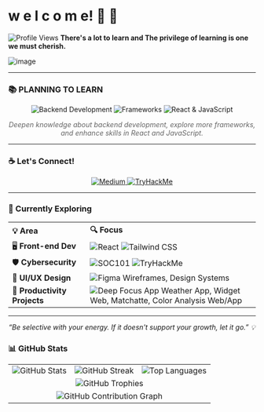 
# w e l c o m e! 👋 🌱

![Profile Views](https://komarev.com/ghpvc/?username=droid-dreaith)
**There's a lot to learn and The privilege of learning is one we must cherish.**

![image](https://github.com/user-attachments/assets/a0c8d5ad-f86c-4796-b308-dbe285c0e250)

---

### 📚 **PLANNING TO LEARN**

<p align="center">
  <img src="https://img.shields.io/badge/Backend-Development-6f42c1?style=for-the-badge&logo=node.js&logoColor=white" alt="Backend Development" />
  <img src="https://img.shields.io/badge/Frameworks-Exploration-0078d7?style=for-the-badge&logo=angular&logoColor=white" alt="Frameworks" />
  <img src="https://img.shields.io/badge/React-JavaScript-61dafb?style=for-the-badge&logo=react&logoColor=black" alt="React & JavaScript" />
</p>

<p align="center" style="font-style: italic; color: #666;">
  Deepen knowledge about backend development, explore more frameworks, and enhance skills in React and JavaScript.
</p>

---


### ☕ Let's Connect!

<p align="center">
  <a href="https://medium.com/@dreaith" target="_blank">
    <img src="https://img.shields.io/badge/Medium-%2312100E.svg?style=for-the-badge&logo=medium&logoColor=white" alt="Medium" />
  </a>
  <a href="https://tryhackme.com/p/Dreaith" target="_blank">
    <img src="https://img.shields.io/badge/TryHackMe-%23000000.svg?style=for-the-badge&logo=tryhackme&logoColor=red" alt="TryHackMe" />
  </a>
</p>

---

### 🚀 Currently Exploring

<table>
  <tr>
    <th align="left">💡 Area</th>
    <th align="left">🔍 Focus</th>
  </tr>
  <tr>
    <td>🖥️ <strong>Front-end Dev</strong></td>
    <td>
      <img src="https://img.shields.io/badge/React-20232A?style=flat&logo=react&logoColor=61DAFB" alt="React" />
      <img src="https://img.shields.io/badge/Tailwind_CSS-38B2AC?style=flat&logo=tailwind-css&logoColor=white" alt="Tailwind CSS" />
    </td>
  </tr>
  <tr>
    <td>🛡️ <strong>Cybersecurity</strong></td>
    <td>
      <img src="https://img.shields.io/badge/SOC101-in_progress-orange" alt="SOC101" />
      <img src="https://img.shields.io/badge/TryHackMe-000000?style=flat&logo=tryhackme&logoColor=red" alt="TryHackMe" />
    </td>
  </tr>
  <tr>
    <td>🎨 <strong>UI/UX Design</strong></td>
    <td>
      <img src="https://img.shields.io/badge/Figma-F24E1E?style=flat&logo=figma&logoColor=white" alt="Figma" />
      Wireframes, Design Systems
    </td>
  </tr>
  <tr>
    <td>📱 <strong>Productivity Projects</strong></td>
    <td>
      <img src="https://img.shields.io/badge/Deep%20Focus%20App-Pomodoro-blueviolet" alt="Deep Focus App" />  
      Weather App, Widget Web, Matchatte, Color Analysis Web/App
    </td>
  </tr>
</table>

---

<p align="center"><i>“Be selective with your energy. If it doesn't support your growth, let it go.” 💡</i></p>



### 📊 GitHub Stats

<table align="center">
  <tr>
    <td align="center">
      <img src="https://github-readme-stats.vercel.app/api?username=Amdreaith&show_icons=true&theme=tokyonight&hide_border=true" alt="GitHub Stats" />
    </td>
    <td align="center">
      <img src="https://streak-stats.demolab.com?user=Amdreaith&theme=tokyonight&hide_border=true" alt="GitHub Streak" />
    </td>
    <td align="center">
      <img src="https://github-readme-stats.vercel.app/api/top-langs/?username=Amdreaith&layout=compact&theme=tokyonight&hide_border=true" alt="Top Languages" />
    </td>
  </tr>
  <tr>
    <td align="center" colspan="3">
      <img src="https://github-profile-trophy.vercel.app/?username=Amdreaith&theme=tokyonight&row=1&column=6" alt="GitHub Trophies" />
    </td>
  </tr>
  <tr>
    <td align="center" colspan="3">
      <img src="https://github-readme-activity-graph.vercel.app/graph?username=Amdreaith&theme=tokyo-night&area=true&hide_border=true" alt="GitHub Contribution Graph" />
    </td>
  </tr>
</table>
